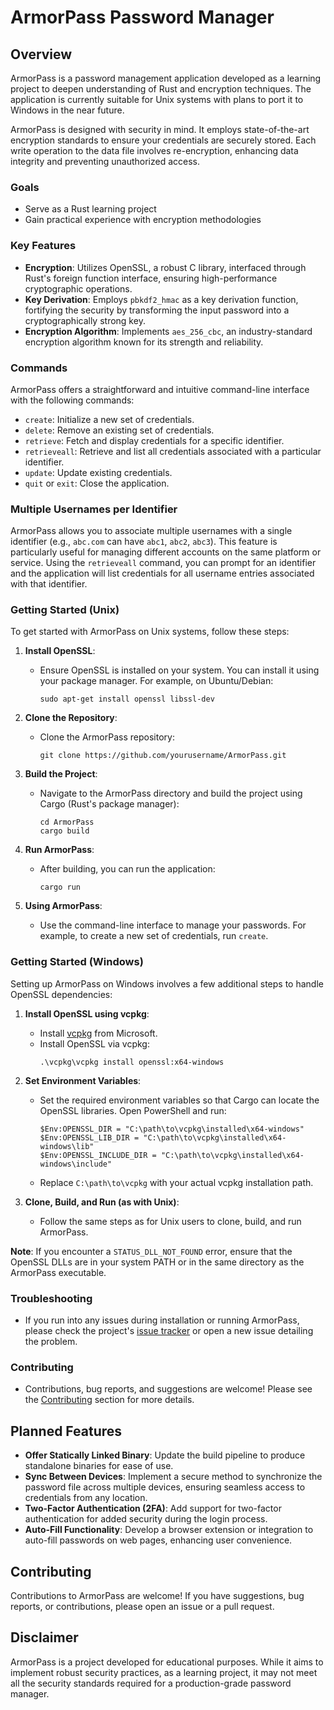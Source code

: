 # ArmorPass Password Manager

## Overview
ArmorPass is a password management application developed as a learning project to deepen understanding of Rust and encryption techniques. The application is currently suitable for Unix systems with plans to port it to Windows in the near future. 

ArmorPass is designed with security in mind. It employs state-of-the-art encryption standards to ensure your credentials are securely stored. Each write operation to the data file involves re-encryption, enhancing data integrity and preventing unauthorized access.

### Goals
- Serve as a Rust learning project
- Gain practical experience with encryption methodologies

### Key Features
- **Encryption**: Utilizes OpenSSL, a robust C library, interfaced through Rust's foreign function interface, ensuring high-performance cryptographic operations.
- **Key Derivation**: Employs `pbkdf2_hmac` as a key derivation function, fortifying the security by transforming the input password into a cryptographically strong key.
- **Encryption Algorithm**: Implements `aes_256_cbc`, an industry-standard encryption algorithm known for its strength and reliability.

### Commands
ArmorPass offers a straightforward and intuitive command-line interface with the following commands:

- `create`: Initialize a new set of credentials.
- `delete`: Remove an existing set of credentials.
- `retrieve`: Fetch and display credentials for a specific identifier.
- `retrieveall`: Retrieve and list all credentials associated with a particular identifier.
- `update`: Update existing credentials.
- `quit` or `exit`: Close the application.

### Multiple Usernames per Identifier
ArmorPass allows you to associate multiple usernames with a single identifier (e.g., `abc.com` can have `abc1`, `abc2`, `abc3`). This feature is particularly useful for managing different accounts on the same platform or service. Using the `retrieveall` command, you can prompt for an identifier and the application will list credentials for all username entries associated with that identifier.

### Getting Started (Unix)
To get started with ArmorPass on Unix systems, follow these steps:

1. **Install OpenSSL**:
   - Ensure OpenSSL is installed on your system. You can install it using your package manager. For example, on Ubuntu/Debian:
     ```
     sudo apt-get install openssl libssl-dev
     ```

2. **Clone the Repository**:
   - Clone the ArmorPass repository:
     ```
     git clone https://github.com/yourusername/ArmorPass.git
     ```

3. **Build the Project**:
   - Navigate to the ArmorPass directory and build the project using Cargo (Rust's package manager):
     ```
     cd ArmorPass
     cargo build
     ```

4. **Run ArmorPass**:
   - After building, you can run the application:
     ```
     cargo run
     ```

5. **Using ArmorPass**:
   - Use the command-line interface to manage your passwords. For example, to create a new set of credentials, run `create`.

### Getting Started (Windows)
Setting up ArmorPass on Windows involves a few additional steps to handle OpenSSL dependencies:

1. **Install OpenSSL using vcpkg**:
   - Install [vcpkg](https://github.com/microsoft/vcpkg) from Microsoft.
   - Install OpenSSL via vcpkg:
     ```
     .\vcpkg\vcpkg install openssl:x64-windows
     ```

2. **Set Environment Variables**:
   - Set the required environment variables so that Cargo can locate the OpenSSL libraries. Open PowerShell and run:
     ```
     $Env:OPENSSL_DIR = "C:\path\to\vcpkg\installed\x64-windows"
     $Env:OPENSSL_LIB_DIR = "C:\path\to\vcpkg\installed\x64-windows\lib"
     $Env:OPENSSL_INCLUDE_DIR = "C:\path\to\vcpkg\installed\x64-windows\include"
     ```
   - Replace `C:\path\to\vcpkg` with your actual vcpkg installation path.

3. **Clone, Build, and Run (as with Unix)**:
   - Follow the same steps as for Unix users to clone, build, and run ArmorPass.

**Note**: If you encounter a `STATUS_DLL_NOT_FOUND` error, ensure that the OpenSSL DLLs are in your system PATH or in the same directory as the ArmorPass executable.

### Troubleshooting
- If you run into any issues during installation or running ArmorPass, please check the project's [issue tracker](https://github.com/yourusername/ArmorPass/issues) or open a new issue detailing the problem.

### Contributing
- Contributions, bug reports, and suggestions are welcome! Please see the [Contributing](#Contributing) section for more details.


## Planned Features
- **Offer Statically Linked Binary**: Update the build pipeline to produce standalone binaries for ease of use.
- **Sync Between Devices**: Implement a secure method to synchronize the password file across multiple devices, ensuring seamless access to credentials from any location.
- **Two-Factor Authentication (2FA)**: Add support for two-factor authentication for added security during the login process.
- **Auto-Fill Functionality**: Develop a browser extension or integration to auto-fill passwords on web pages, enhancing user convenience.

## Contributing
Contributions to ArmorPass are welcome! If you have suggestions, bug reports, or contributions, please open an issue or a pull request.

## Disclaimer
ArmorPass is a project developed for educational purposes. While it aims to implement robust security practices, as a learning project, it may not meet all the security standards required for a production-grade password manager.

